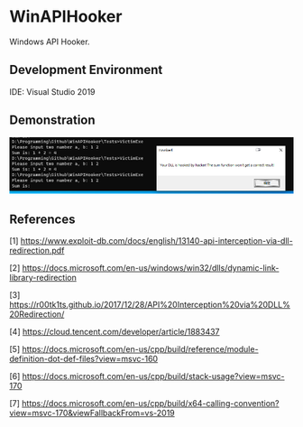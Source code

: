 # WinAPIHooker
Windows API Hooker.

## Development Environment

IDE: Visual Studio 2019

## Demonstration

![](image/hooked.png)

## References

[1] https://www.exploit-db.com/docs/english/13140-api-interception-via-dll-redirection.pdf

[2] https://docs.microsoft.com/en-us/windows/win32/dlls/dynamic-link-library-redirection

[3] https://r00tk1ts.github.io/2017/12/28/API%20Interception%20via%20DLL%20Redirection/

[4] https://cloud.tencent.com/developer/article/1883437

[5] https://docs.microsoft.com/en-us/cpp/build/reference/module-definition-dot-def-files?view=msvc-160

[6] https://docs.microsoft.com/en-us/cpp/build/stack-usage?view=msvc-170

[7] https://docs.microsoft.com/en-us/cpp/build/x64-calling-convention?view=msvc-170&viewFallbackFrom=vs-2019
